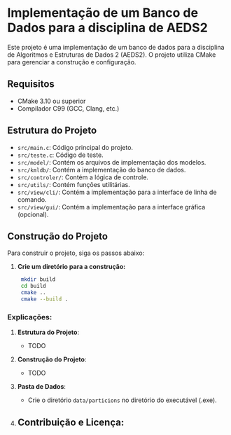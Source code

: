 # Implementação de um Banco de Dados para a disciplina de AEDS2

Este projeto é uma implementação de um banco de dados para a disciplina de Algoritmos e Estruturas de Dados 2 (AEDS2). O projeto utiliza CMake para gerenciar a construção e configuração.

## Requisitos

- CMake 3.10 ou superior
- Compilador C99 (GCC, Clang, etc.)

## Estrutura do Projeto

- `src/main.c`: Código principal do projeto.
- `src/teste.c`: Código de teste.
- `src/model/`: Contém os arquivos de implementação dos modelos.
- `src/kmldb/`: Contém a implementação do banco de dados.
- `src/controler/`: Contém a lógica de controle.
- `src/utils/`: Contém funções utilitárias.
- `src/view/cli/`: Contém a implementação para a interface de linha de comando.
- `src/view/gui/`: Contém a implementação para a interface gráfica (opcional).

## Construção do Projeto

Para construir o projeto, siga os passos abaixo:

1. **Crie um diretório para a construção:**

   ```bash
    mkdir build
    cd build
    cmake ..
    cmake --build .


### Explicações:

1. **Estrutura do Projeto**:
   - TODO

2. **Construção do Projeto**:
   - TODO

3. **Pasta de Dados**:
   - Crie o diretório `data/particions` no diretório do executável (.exe).

4. **Contribuição e Licença**:
   - 